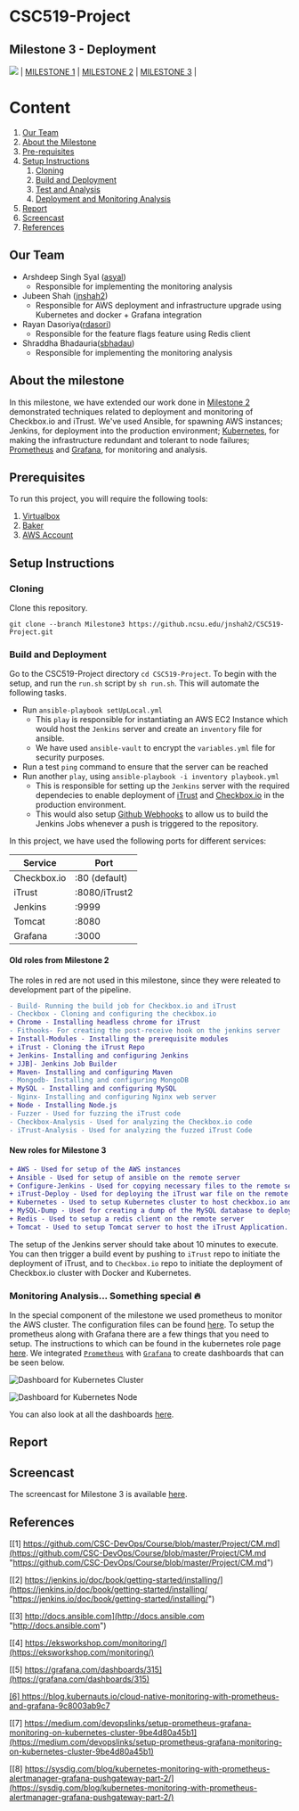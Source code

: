 # CSC519-Project

## Milestone 3 - Deployment

![](./resources/01-NCSU-Logo.png)
| [MILESTONE 1](https://github.ncsu.edu/jnshah2/CSC519-Project/tree/Milestone1) | [MILESTONE 2](https://github.ncsu.edu/jnshah2/CSC519-Project/tree/Milestone2) | [MILESTONE 3](https://github.ncsu.edu/jnshah2/CSC519-Project/tree/Milestone3) |

# Content
1. [Our Team](#our-team)
2. [About the Milestone](#about-the-milestone)
3. [Pre-requisites](#prerequisites)
4. [Setup Instructions](#setup-instructions)
	1. [Cloning](#cloning)
	2. [Build and Deployment](#build-and-deployment)
	3. [Test and Analysis](#test-and-analysis)
	4. [Deployment and Monitoring Analysis](#deployment-and-monitoring-analysis)
5. [Report](#report)
6. [Screencast](#screencast)
7. [References](#references)

## Our Team

* Arshdeep Singh Syal ([asyal](mailto:asyal@ncsu.edu))
	* Responsible for implementing the monitoring analysis
* Jubeen Shah ([jnshah2](mailto:jnshah2@ncsu.edu))
	* Responsible for AWS deployment and infrastructure upgrade using Kubernetes and docker + Grafana integration
* Rayan Dasoriya([rdasori](mailto:rdasori@ncsu.edu))
	* Responsible for the feature flags feature using Redis client
* Shraddha Bhadauria([sbhadau](mailto:sbhadau@ncsu.edu))
	* Responsible for implementing the monitoring analysis

## About the milestone

In this milestone, we have extended our work done in [Milestone 2](https://github.ncsu.edu/jnshah2/CSC519-Project/tree/Milestone2) demonstrated techniques related to deployment and monitoring of Checkbox.io and iTrust. We've used Ansible, for spawning AWS instances; Jenkins, for deployment into the production environment; [Kubernetes](https://kubernetes.io/), for making the infrastructure redundant and tolerant to node failures; [Prometheus](https://prometheus.io) and [Grafana](https://grafana.com), for monitoring and analysis.

## Prerequisites
To run this project, you will require the following tools:
1. [Virtualbox](https://www.virtualbox.org/) 
2. [Baker](https://getbaker.io/)
3. [AWS Account](https://aws.amazon.com)

## Setup Instructions

### Cloning

Clone this repository.

```
git clone --branch Milestone3 https://github.ncsu.edu/jnshah2/CSC519-Project.git
```

### Build and Deployment

Go to the CSC519-Project directory `cd CSC519-Project`. To begin with the setup, and run the `run.sh` script by `sh run.sh`. This will automate the following tasks.

* Run `ansible-playbook setUpLocal.yml`
	* This `play` is responsible for instantiating an AWS EC2 Instance which would host the `Jenkins` server and create an `inventory` file for ansible.
	* We have used `ansible-vault` to encrypt the `variables.yml` file for security purposes.
* Run a test `ping` command to ensure that the server can be reached
* Run another `play`, using `ansible-playbook -i inventory playbook.yml`
	* This is responsible for setting up the `Jenkins` server with the required dependecies to enable deployment of [iTrust](https://github.ncsu.edu/engr-csc326-staff/iTrust2-v4) and [Checkbox.io](https://github.com/chrisparnin/checkbox.io) in the production environment.
	* This would also setup [Github Webhooks](https://developer.github.com/webhooks/) to allow us to build the Jenkins Jobs whenever a push is triggered to the repository.
    
In this project, we have used the following ports for different services:

|Service|Port|
|------|--------|
|Checkbox.io| :80 (default)|
|iTrust   | :8080/iTrust2|
|Jenkins | :9999|
|Tomcat  | :8080|
|Grafana |:3000|

#### Old roles from Milestone 2

The roles in red are not used in this milestone, since they were releated to development part of the pipeline. 

```diff
- Build- Running the build job for Checkbox.io and iTrust
- Checkbox - Cloning and configuring the checkbox.io
+ Chrome - Installing headless chrome for iTrust
- Fithooks- For creating the post-receive hook on the jenkins server
+ Install-Modules - Installing the prerequisite modules
+ iTrust - Cloning the iTrust Repo
+ Jenkins- Installing and configuring Jenkins
+ JJB]- Jenkins Job Builder
+ Maven- Installing and configuring Maven
- Mongodb- Installing and configuring MongoDB
+ MySQL - Installing and configuring MySQL
- Nginx- Installing and configuring Nginx web server
+ Node - Installing Node.js
- Fuzzer - Used for fuzzing the iTrust code
- Checkbox-Analysis - Used for analyzing the Checkbox.io code
- iTrust-Analysis - Used for analyzing the fuzzed iTrust Code
```
#### New roles for Milestone 3

```diff
+ AWS - Used for setup of the AWS instances
+ Ansible - Used for setup of ansible on the remote server
+ Configure-Jenkins - Used for copying necessary files to the remote server
+ iTrust-Deploy - Used for deploying the iTrust war file on the remote server
+ Kubernetes - Used to setup Kubernetes cluster to host checkbox.io and also setup monitoring and analysis
+ MySQL-Dump - Used for creating a dump of the MySQL database to deploy on the remote server
+ Redis - Used to setup a redis client on the remote server
+ Tomcat - Used to setup Tomcat server to host the iTrust Application.
```
The setup of the Jenkins server should take about 10 minutes to execute. You can then trigger a build event by pushing to `iTrust` repo to initiate the deployment of iTrust, and to `Checkbox.io` repo to initiate the deployment of Checkbox.io cluster with Docker and Kubernetes.

### Monitoring Analysis... Something special :fire:

In the special component of the milestone we used prometheus to monitor the AWS cluster. The configuration files can be found [here](./roles/kubernetes/files). To setup the prometheus along with Grafana there are a few things that you need to setup. The instructions to which can be found in the kubernetes role page [here](./roles/kubernetes/README.md). We integrated [`Prometheus`](https://prometheus.io) with [`Grafana`](https://grafana.com) to create dashboards that can be seen below. 

![Dashboard for Kubernetes Cluster](./resources/Dashboard-1.png)

![Dashboard for Kubernetes Node](./resources/Dashboard-4.png)

You can also look at all the dashboards [here](./roles/kubernetes/README.md#dashboards).

## Report



## Screencast

The screencast for Milestone 3 is available [here]().

## References

[[1] https://github.com/CSC-DevOps/Course/blob/master/Project/CM.md](https://github.com/CSC-DevOps/Course/blob/master/Project/CM.md "https://github.com/CSC-DevOps/Course/blob/master/Project/CM.md")

[[2] https://jenkins.io/doc/book/getting-started/installing/](https://jenkins.io/doc/book/getting-started/installing/ "https://jenkins.io/doc/book/getting-started/installing/")

[[3] http://docs.ansible.com](http://docs.ansible.com "http://docs.ansible.com")

[[4] https://eksworkshop.com/monitoring/](https://eksworkshop.com/monitoring/)

[[5] https://grafana.com/dashboards/315](https://grafana.com/dashboards/315)

[[6] https://blog.kubernauts.io/cloud-native-monitoring-with-prometheus-and-grafana-9c8003ab9c7 ](https://blog.kubernauts.io/cloud-native-monitoring-with-prometheus-and-grafana-9c8003ab9c7)

[[7] https://medium.com/devopslinks/setup-prometheus-grafana-monitoring-on-kubernetes-cluster-9be4d80a45b1](https://medium.com/devopslinks/setup-prometheus-grafana-monitoring-on-kubernetes-cluster-9be4d80a45b1)

[[8] https://sysdig.com/blog/kubernetes-monitoring-with-prometheus-alertmanager-grafana-pushgateway-part-2/](https://sysdig.com/blog/kubernetes-monitoring-with-prometheus-alertmanager-grafana-pushgateway-part-2/)
